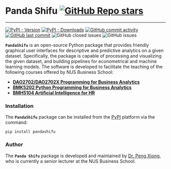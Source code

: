 # Panda Shifu [![GitHub Repo stars](https://img.shields.io/github/stars/XiongPengNUS/PandaShifu)](https://github.com/XiongPengNUS/PandaShifu/stargazers)

---

[![PyPI - Version](https://img.shields.io/pypi/v/pandashifu)](https://pypi.org/project/pandashifu/) [![PyPI - Downloads](https://img.shields.io/pypi/dd/pandashifu)](https://pypi.org/project/pandashifu/) [![GitHub commit activity](https://img.shields.io/github/commit-activity/m/XiongPengNUS/PandaShifu)](https://github.com/XiongPengNUS/PandaShifu/graphs/commit-activity) [![GitHub last commit](https://img.shields.io/github/last-commit/XiongPengNUS/PandaShifu)](https://github.com/XiongPengNUS/PandaShifu/graphs/commit-activity) ![GitHub closed issues](https://img.shields.io/github/issues-closed/XiongPengNUS/PandaShifu) ![GitHub issues](https://img.shields.io/github/issues-raw/XiongPengNUS/PandaShifu)

**```PandaShifu```** is an open-source Python package that provides friendly graphical user interfaces for descriptive and predictive analytics on a given dataset. Specifically, the package is capable of processing and visualizing the given dataset, and building pipelines for econometrical and machine learning models. The software is developed to facilitate the teaching of the following courses offered by NUS Business School:

- [**DAO2702/DAO2702X Programming for Business Analytics**](https://nusmods.com/courses/DAO2702/programming-for-business-analytics)
- [**BMK5202 Python Programming for Business Analytics**](https://nusmods.com/courses/BMK5202/python-programming-for-business-analytics)
- [**BMH5104 Artificial Intelligence for HR**](https://nusmods.com/courses/BMH5104/artificial-intelligence-for-hr)

### Installation

The **```PandaShifu```** package can be installed from the [PyPI](https://pypi.org/project/pandashifu/) platform via the command:

```
pip install pandashifu
```

### Author
The **```Panda Shifu```** package is developed and maintained by [Dr. Peng Xiong](https://discovery.nus.edu.sg/11338-peng-xiong), who is currently a senior lecturer at the NUS Business School.
